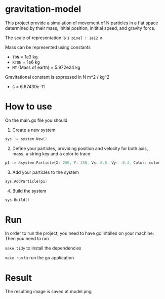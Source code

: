 # gravitation-model

This project provide a simulation of movement of N particles in a flat space
determined by their mass, initial position, inititial speed, and gravity force.

The scale of representation is `1 pixel : 1e12 m`

Mass can be represented using constants

- `TON` = 1e3 kg
- `KTON` = 1e6 kg
- `MT` (Mass of earth) = 5.972e24 kg

Gravitational constant is expressed in N m^2 / kg^2

- `G` = 6.67430e-11

# How to use

On the main.go file you should

1. Create a new system

```go
sys := system.New()
```

2. Define your particles, providing position and velocity for both axis, mass, a string key and a color to trace

```go
p1 := &system.Particle{X: 250, Y: 250, Vx: 0.5, Vy: -0.4, Color: color.RGBA{255,0,255,255}, Mass: 2 * constants.MT, Key: "1"}
```

3. Add your particles to the system

```go
sys.AddParticle(p1)
```

4. Build the system

```go
sys.Build()
```

# Run

In order to run the project, you need to have go intalled on your machine. Then you need to run

`make tidy` to install the dependencies

`make run` to run the go application

# Result

The resulting image is saved at model.png
